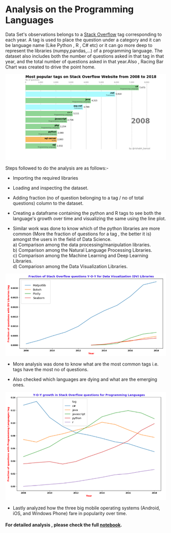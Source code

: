 # Analysis on the Programming Languages

Data Set's observations belongs to a [Stack Overflow](https://stackoverflow.com/) tag corresponding to each year. A tag is used to place the question under a category and it can be language name (Like Python , R , C# etc) or it can go more deep to represent the libraries (numpy,pandas,...) of a programming language. The dataset also includes both the number of questions asked in that tag in that year, and the total number of questions asked in that year.Also , Racing Bar Chart was created to drive the point home.

![](images/Racing_Bar_Chart.gif)

Steps followed to do the analysis are as follows:-

- Importing the required libraries 

- Loading and inspecting the dataset.

- Adding fraction (no of question belonging to a tag / no of total questions) column to the dataset.

- Creating a dataframe containing the python and R tags to see both the language's growth over time and visualizing the same using the line plot.
  
- Similar work was done to know which of the python libraries are more common (More the fraction of questions for a tag , the better it is)
amongst the users in the field of Data Science.  
        a) Comparison among the data processing/manipulation libraries.   
        b) Comparison among the Natural Language Processing Libraries.  
        c) Comparison among the Machine Learning and Deep Learning Libraries.  
        d) Compariosn among the Data Visualization Libraries.  

![](/images/Data_Visualization_Libraries.PNG)

- More analysis was done to know what are the most common tags i.e. tags have the most no of questions.  

- Also checked which languages are dying and what are the emerging ones.

![](/images/Programming_languages_comparison.PNG)

- Lastly analyzed how the three big mobile operating systems (Android, iOS, and Windows Phone) fare in popularity over time.

#### For detailed analysis , please check the full [notebook](https://github.com/RishabhBansal2409/Programming_Languages_Analysis/blob/master/Programming_languages_Analysis_in_Python.ipynb).
